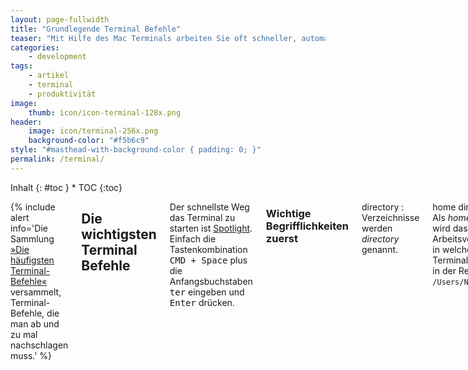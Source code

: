 ```yaml
---
layout: page-fullwidth
title: "Grundlegende Terminal Befehle"
teaser: "Mit Hilfe des Mac Terminals arbeiten Sie oft schneller, automatisieren nervige Prozesse und erledigen lästige Arbeit mit ein paar wenigen eingetippten Befehlen anstelle von Klickorgien. Vor allem als  Webdesigner werden Sie schnell feststellen, wie flexibel, schnell und komfortabel die Arbeit mit der Kommandozeile sein kann."
categories:
    - development
tags:
    - artikel
    - terminal
    - produktivität
image:
    thumb: icon/icon-terminal-128x.png
header:
    image: icon/terminal-256x.png
    background-color: "#f5b6c9"
style: "#masthead-with-background-color { padding: 0; }"
permalink: /terminal/
---
```

<div class="row">
<div class="medium-5 medium-push-7 columns" markdown="1">
<div class="panel radius" markdown="1">
Inhalt
{: #toc }
*  TOC
{:toc}
</div>
</div><!-- /.medium-5.columns -->
<div class="medium-7 medium-pull-5 columns" markdown="1">

{% include alert info='Die Sammlung <a href="http://magazin.phlow.de/terminal-befehle/">»Die häufigsten Terminal-Befehle«</a> versammelt, Terminal-Befehle, die man ab und zu mal nachschlagen muss.' %}

## Die wichtigsten Terminal Befehle

Der schnellste Weg das Terminal zu starten ist [Spotlight][1]. Einfach die Tastenkombination <kbd>CMD + Space</kbd> plus die Anfangsbuchstaben <kbd>ter</kbd> eingeben und <kbd>Enter</kbd> drücken. 

### Wichtige Begrifflichkeiten zuerst

directory
:    Verzeichnisse werden *directory* genannt.

home directory
:    Als *home directory* wird das Arbeitsverzeichnis, in welchem das Terminal startet – in der Regel `/Users/Name/`.


## Schneller mit dem Terminal arbeiten

### Cursor mit der Maus positionieren

Um schnell an eine Stelle eines Befehls im Terminal zu springen hält man die <kbd>alt</kbd>-Taste fest und klickt an die Stelle mit der Maus.

### Springen zum Anfang und Ende einer Zeile

Zum Anfang der Zeile springt man mit <kbd>ctrl</kbd> + <kbd>a</kbd> und mit <kbd>CTRL</kbd> + <kbd>e</kbd> zum Ende.

## Um die Zeile sofort zu löschen…

…klickt man <kbd>ctrl</kbd> + <kbd>u</kbd>.

### Pfeiltasten rauf und runter

Die Rauf- und Runterpfeiltasten wechseln zwischen den zuletzt eingetippten Befehlen

### Autovervollständigen mit der Tabulatortaste

Um schneller in Verzeichnisse zu springen, tippt man <kbd>cd</kbd> und dann die Anfangsbuchstaben des Verzeichnisses und mittendrin die Tabulatortaste. Das Terminal vervollständigt automatisch die Eingabe, sofern nicht mehrere Verzeichnisse mit der gleichen Zeichenfolge existieren.

### Wiederkehrende Befehlsketten als Stapelverarbeitung speichern

Will man eine Kette von Befehlen nacheinander vom Terminal abarbeiten lassen, legt man dazu am Besten eine so genannte *Batch-Datei* an. Hierbei handelt es sich um eine einfache Textdatei **ohne Dateiendung**.

In jede Zeile kopiert man einen Befehl, der abgearbeitet werden soll. Damit diese Datei ausgeführt werden kann, müssen die Rechte geändert werden.

Lautet die Batch-Datei z.B. *stapelverarbeitung* muss man die Rechte mit Hilfe des *chmod*-Befehls auf 755 stelle.

Der Befehl wäre dann <kbd>chmod 755 stapelverarbeitung</kbd>. Soll die Batch-Datei ausgeführt werden, springt man in das Verzeichnis, in welcher die Datei liegt und tippt vor dem Batch-Dateinamen noch <kbd>./</kbd> ein. In diesem Beispiel <kbd>./stapelverarbeitung</kbd>. Ohne <kbd>./</kbd> würde das Terminal den Befehl *stapelverarbeitung* suchen.



## Terminal individualisieren und verbessern

### Farbschemata ändern

Die Farbschemata für das Terminal ändert man über <kbd>CMD + ,</kbd> bzw. über das Menü *Terminal › Einstellungen › Einstellungen*. Um ein neues Farbschemata samt Typografieeinstellungen als Standard festzulegen, klickt man unten links auf *Standard*. Spannende Farbschemata sind z.B. diese hier:

* [Solarized](http://ethanschoonover.com/solarized)
* [Tomorrow Night (Terminal Version)](https://github.com/chriskempson/tomorrow-theme/blob/master/OS%20X%20Terminal/Tomorrow%20Night.terminal)

Um die obigen Farbschemata abzuspeichern, geht man wie folgt vor:

1. Datei herunterladen, die auf `.terminal` endet.
2. In einem Ordner abspeichern (wo man es bei Bedarf wiederfindet) und dann Doppelklicken.
3. Eventuell muss man die Sicherheitseinstellungen des Rechners kurz für die Installation außer Kraft setzen.
4. Nachdem sich das Terminal-Fenster mit dem neuen Farbschemata geöffnet hat, öffnet man die Einstellungen (siehe oben).
5. Ein Klick auf *Standard* macht es zum neuen Standardfarbschemata.




## Versteckte Ordner & Dateien mit Finder anzeigen

Damit Finder alle versteckten Dateien und Ordner anzeigt, gibt man über das Terminal den folgenden Befehl ein.

{% include alert terminal='defaults write com.apple.finder AppleShowAllFiles TRUE' %}




Danach muss man den Finder neu starten, damit die Änderungen aktiv werden:

{% include alert terminal='killall Finder' %}

Um den Vorgang rückgängig zu machen, nutzt man den folgenden Befehl und startet erneut den Finder von vorne mit `killall Finder`.

{% include alert terminal='defaults write com.apple.finder AppleShowAllFiles FALSE' %}



## Verzeichnis als Textdatei speichern

Der Befehl `ls` gibt den Inhalt des aktuellen Ordners aus. Anstelle den Inhalt im Terminal auszugeben, kann man diesen umleiten. Mit `>` leitet man die Ausgabe in eine `.txt`-Datei um. Diese kann man dann in jedem Texteditor öffnen. 

{% include alert terminal='ls > verzeichnisinhalt.txt' %}


Die zusätzlichen Parameter `-la` sorgen dafür, dass die Dateien als ausführliche Liste mit allen Angaben ausgegeben werden.

{% include alert terminal='ls -la > verzeichnisinhalt.txt' %}


Über das Terminal kann man diese Datei auch unkompliziert mit `open verzeichnisinhalt.txt`. Noch schneller geht es, wenn man die Befehle miteinander verkettet.

{% include alert terminal='ls > verzeichnisinhalt.txt;open verzeichnisinhalt.txt' %}





## Bilder zuschneiden mit sips

### Bild anpassen und zurechtschneiden und Seitenverhältnis ignorieren

{% include alert terminal='sips -z 768 1024 image.png' %}




### Bild anpassen mit Seitenverhältnis

{% include alert terminal='sips -Z 480 image.png' %}



### Bilder passgenau zuschneiden und in angelegten Ordner thumbs speichern

Mit `--out` bestimmt man entweder einen neuen Dateinamen oder einen Ordner, in welchen die bearbeiteten Dateien gespeichert werden.

Um die Dateien in einen Ordner namens *thumbnails* zu speichern, gibt man folgendes an:

{% include alert terminal='sips -Z 150 -c 150 150 *.jpg --out thumbnails' %}

Wenn Sie nur eine Datei mit einer neuen Dateiendung zu erstellen – z.B. *.jpg* – dann hängen Sie die Endung einfach so an:

{% include alert terminal='sips -Z 150 -c 150 150 bild.jpg --out bild_thumb.jpg' %}



<small>Quelle <http://www.apfelquak.de/2007/11/19/sips-bildbearbeitung-via-terminal/></small>


### Dateiformat der Bilder konvertieren

{% include alert terminal='for i in *.png; do sips -s format jpeg $i --out konvertiert/$i.jpg;done;' %}



## Sonderzeichen eingeben

Die Tilde, also <kbd>~</kbd>, gibt man mit der Tastenkombination <kbd>Alt</kbd> + <kbd>n</kbd> gefolgt von einmal anschließend <kbd>Leertaste</kbd> drücken.

Das Backslash-Zeichen <kbd>\</kbd> erhalten Sie, wenn Sie <kbd>Umschalten</kbd> + <kbd>Alt</kbd> + <kbd>7</kbd> drücken.

Die geschwungenen Klammern <kbd>{</kbd> und <kbd>}</kbd> liegen auf den normalen Klammern. Über die Tastatur geben Sie diese mit <kbd>alt</kbd> + <kbd>8</kbd> oder <kbd>9</kbd> ein.





 [1]: http://support.apple.com/kb/HT2531?viewlocale=de_DE&locale=de_DE
 [2]: #
 [3]: #
 [4]: #
 [5]: #
 [6]: #
 [7]: #
 [8]: #
 [9]: #
 [10]: #


</div><!-- /.medium-7.columns -->
</div><!-- /.row -->
